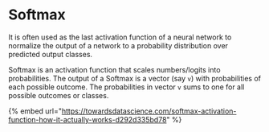 # Softmax

It is often used as the last activation function of a neural network to normalize the output of a network to a probability distribution over predicted output classes.

Softmax is an activation function that scales numbers/logits into probabilities. The output of a Softmax is a vector \(say `v`\) with probabilities of each possible outcome. The probabilities in vector `v` sums to one for all possible outcomes or classes.

{% embed url="https://towardsdatascience.com/softmax-activation-function-how-it-actually-works-d292d335bd78" %}



